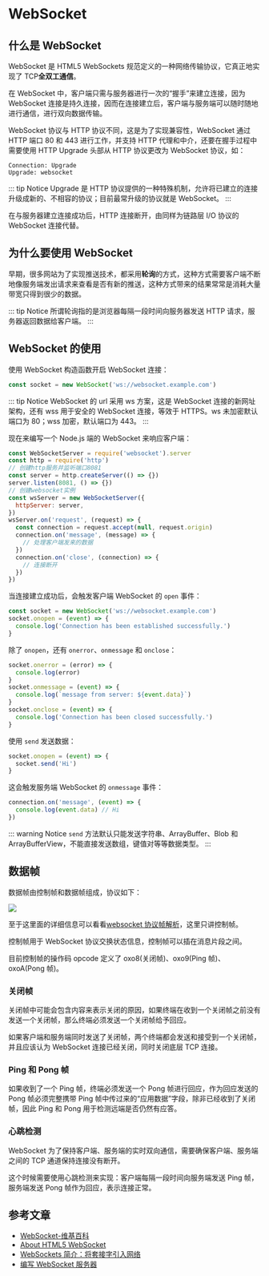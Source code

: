 # WebSocket

## 什么是 WebSocket

WebSocket 是 HTML5 WebSockets 规范定义的一种网络传输协议，它真正地实现了 TCP**全双工通信**。

在 WebSocket 中，客户端只需与服务器进行一次的“握手”来建立连接，因为 WebSocket 连接是持久连接，因而在连接建立后，客户端与服务端可以随时随地进行通信，进行双向数据传输。

WebSocket 协议与 HTTP 协议不同，这是为了实现兼容性，WebSocket 通过 HTTP 端口 80 和 443 进行工作，并支持 HTTP 代理和中介，还要在握手过程中需要使用 HTTP Upgrade 头部从 HTTP 协议更改为 WebSocket 协议，如：

```http
Connection: Upgrade
Upgrade: websocket
```

::: tip Notice
Upgrade 是 HTTP 协议提供的一种特殊机制，允许将已建立的连接升级成新的、不相容的协议；目前最常升级的协议就是 WebSocket。
:::

在与服务器建立连接成功后，HTTP 连接断开，由同样为链路层 I/O 协议的 WebSocket 连接代替。

## 为什么要使用 WebSocket

早期，很多网站为了实现推送技术，都采用**轮询**的方式，这种方式需要客户端不断地像服务端发出请求来查看是否有新的推送，这种方式带来的结果常常是消耗大量带宽只得到很少的数据。

::: tip Notice
所谓轮询指的是浏览器每隔一段时间向服务器发送 HTTP 请求，服务器返回数据给客户端。
:::

## WebSocket 的使用

使用 WebSocket 构造函数开启 WebSocket 连接：

```javascript
const socket = new WebSocket('ws://websocket.example.com')
```

::: tip Notice
WebSocket 的 url 采用 ws 方案，这是 WebSocket 连接的新网址架构，还有 wss 用于安全的 WebSocket 连接，等效于 HTTPS。ws 未加密默认端口为 80；wss 加密，默认端口为 443。
:::

现在来编写一个 Node.js 端的 WebSocket 来响应客户端：

```javascript
const WebSocketServer = require('websocket').server
const http = require('http')
// 创建http服务并监听端口8081
const server = http.createServer(() => {})
server.listen(8081, () => {})
// 创建websocket实例
const wsServer = new WebSocketServer({
  httpServer: server,
})
wsServer.on('request', (request) => {
  const connection = request.accept(null, request.origin)
  connection.on('message', (message) => {
    // 处理客户端发来的数据
  })
  connection.on('close', (connection) => {
    // 连接断开
  })
})
```

当连接建立成功后，会触发客户端 WebSocket 的 `open` 事件：

```javascript
const socket = new WebSocket('ws://websocket.example.com')
socket.onopen = (event) => {
  console.log('Connection has been established successfully.')
}
```

除了 `onopen`，还有 `onerror`、`onmessage` 和 `onclose`：

```javascript
socket.onerror = (error) => {
  console.log(error)
}
socket.onmessage = (event) => {
  console.log(`message from server: ${event.data}`)
}
socket.onclose = (event) => {
  console.log('Connection has been closed successfully.')
}
```

使用 `send` 发送数据：

```javascript
socket.onopen = (event) => {
  socket.send('Hi')
}
```

这会触发服务端 WebSocket 的 `onmessage` 事件：

```javascript
connection.on('message', (event) => {
  console.log(event.data) // Hi
})
```

::: warning Notice
`send` 方法默认只能发送字符串、ArrayBuffer、Blob 和 ArrayBufferView，不能直接发送数组，键值对等等数据类型。
:::

## 数据帧

数据帧由控制帧和数据帧组成，协议如下：

![](http://picstore.lliiooiill.cn/ws_data_frame.png)

至于这里面的详细信息可以看看[websocket 协议帧解析](https://zhuanlan.zhihu.com/p/72289051)，这里只讲控制帧。

控制帧用于 WebSocket 协议交换状态信息，控制帧可以插在消息片段之间。

目前控制帧的操作码 opcode 定义了 oxo8(关闭帧)、oxo9(Ping 帧)、oxoA(Pong 帧)。

### 关闭帧

关闭帧中可能会包含内容来表示关闭的原因，如果终端在收到一个关闭帧之前没有发送一个关闭帧，那么终端必须发送一个关闭帧给予回应。

如果客户端和服务端同时发送了关闭帧，两个终端都会发送和接受到一个关闭帧，并且应该认为 WebSocket 连接已经关闭，同时关闭底层 TCP 连接。

### Ping 和 Pong 帧

如果收到了一个 Ping 帧，终端必须发送一个 Pong 帧进行回应，作为回应发送的 Pong 帧必须完整携带 Ping 帧中传过来的“应用数据”字段，除非已经收到了关闭帧，因此 Ping 和 Pong 用于检测远端是否仍然有应答。

### 心跳检测

WebSocket 为了保持客户端、服务端的实时双向通信，需要确保客户端、服务端之间的 TCP 通道保持连接没有断开。

这个时候需要使用心跳检测来实现：客户端每隔一段时间向服务端发送 Ping 帧，服务端发送 Pong 帧作为回应，表示连接正常。

## 参考文章

- [WebSocket-维基百科](https://zh.wikipedia.org/wiki/WebSocket)
- [About HTML5 WebSocket](https://www.websocket.org/aboutwebsocket.html)
- [WebSockets 简介：将套接字引入网络](https://www.html5rocks.com/zh/tutorials/websockets/basics/)
- [编写 WebSocket 服务器](https://developer.mozilla.org/zh-CN/docs/Web/API/WebSockets_API/Writing_WebSocket_servers)

